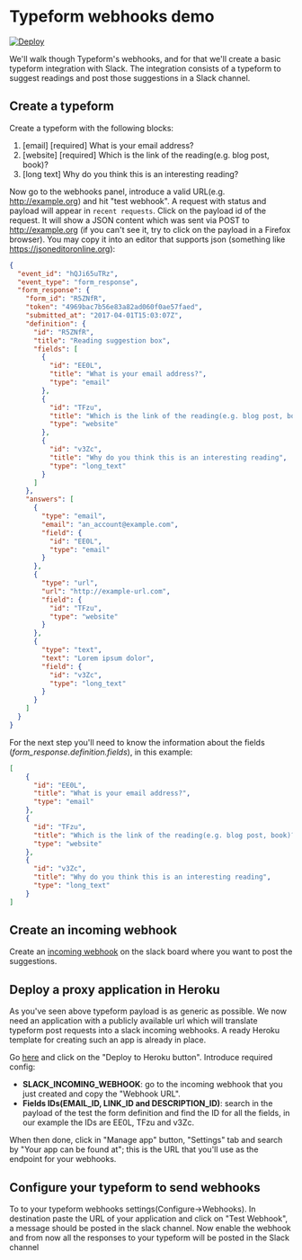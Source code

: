 # Typeform webhooks demo

[![Deploy](https://www.herokucdn.com/deploy/button.svg)](https://heroku.com/deploy)

We'll walk though Typeform's webhooks, and for that we'll create a basic typeform integration with Slack. The integration consists of a typeform to suggest readings and post those suggestions in a Slack channel.

## Create a typeform

Create a typeform with the following blocks:

1. [email] [required] What is your email address?
1. [website] [required] Which is the link of the reading(e.g. blog post, book)?
1. [long text] Why do you think this is an interesting reading?

Now go to the webhooks panel, introduce a valid URL(e.g. http://example.org) 
and hit "test webhook". A request with status and payload will appear in `recent requests`. Click on the payload id of the request. It will show a JSON content which was sent via POST to http://example.org (if you can't see it, try to click on the payload in a Firefox browser). You may copy it into an editor that supports json (something like https://jsoneditoronline.org):

```json
{
  "event_id": "hQJi65uTRz",
  "event_type": "form_response",
  "form_response": {
    "form_id": "R5ZNfR",
    "token": "4969bac7b56e83a82ad060f0ae57faed",
    "submitted_at": "2017-04-01T15:03:07Z",
    "definition": {
      "id": "R5ZNfR",
      "title": "Reading suggestion box",
      "fields": [
        {
          "id": "EE0L",
          "title": "What is your email address?",
          "type": "email"
        },
        {
          "id": "TFzu",
          "title": "Which is the link of the reading(e.g. blog post, book)?",
          "type": "website"
        },
        {
          "id": "v3Zc",
          "title": "Why do you think this is an interesting reading",
          "type": "long_text"
        }
      ]
    },
    "answers": [
      {
        "type": "email",
        "email": "an_account@example.com",
        "field": {
          "id": "EE0L",
          "type": "email"
        }
      },
      {
        "type": "url",
        "url": "http://example-url.com",
        "field": {
          "id": "TFzu",
          "type": "website"
        }
      },
      {
        "type": "text",
        "text": "Lorem ipsum dolor",
        "field": {
          "id": "v3Zc",
          "type": "long_text"
        }
      }
    ]
  }
}
```

For the next step you'll need to know the information about the fields
(*form_response.definition.fields*), in this example:
 
 ```json
[
     {
       "id": "EE0L",
       "title": "What is your email address?",
       "type": "email"
     },
     {
       "id": "TFzu",
       "title": "Which is the link of the reading(e.g. blog post, book)?",
       "type": "website"
     },
     {
       "id": "v3Zc",
       "title": "Why do you think this is an interesting reading",
       "type": "long_text"
     }
]
```

## Create an incoming webhook

Create an [incoming webhook](https://my.slack.com/services/new/incoming-webhook/) on the slack board where you want to post the suggestions.

## Deploy a proxy application in Heroku 
As you've seen above typeform payload is as generic as possible. We now need an application with a publicly available url which will translate typeform post requests into a slack incoming webhooks. A ready Heroku template for creating such an app is already in place.

Go [here](https://github.com/kooso/tf-webhooks-demo) and click on the "Deploy
 to Heroku button". Introduce required config:

- **SLACK_INCOMING_WEBHOOK**: go to the incoming webhook that you just created and copy the "Webhook URL".
- **Fields IDs(EMAIL_ID, LINK_ID and DESCRIPTION_ID)**: search in the payload of the test the form definition and find the ID for all the fields, in our example the IDs are EE0L, TFzu and v3Zc.

When then done, click in "Manage app" button, "Settings" tab and search by "Your app can be found at"; this is the URL that you'll use as the endpoint for your webhooks.

## Configure your typeform to send webhooks

To to your typeform webhooks settings(Configure->Webhooks). In destination paste the URL of your application and click on "Test Webhook", a message should be posted in the slack channel. Now enable the webhook and from now all the responses to your typeform will be posted in the Slack channel